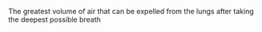 The greatest volume of air that can be expelled from the lungs after taking the deepest possible breath